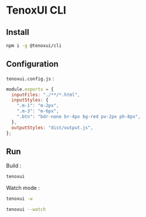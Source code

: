 # TenoxUI CLI

## Install

```sh
npm i -g @tenoxui/cli
```

## Configuration

`tenoxui.config.js` :

```js
module.exports = {
  inputFiles: "./**/*.html",
  inputStyles: {
    ".m-1": "m-2px",
    ".m-3": "m-6px",
    ".btn": "bdr-none br-4px bg-red pv-2px ph-8px",
  },
  outputStyles: "dist/output.js",
};
```

## Run

Build :

```sh
tenoxui
```

Watch mode :

```sh
tenoxui -w
```

```sh
tenoxui --watch
```
